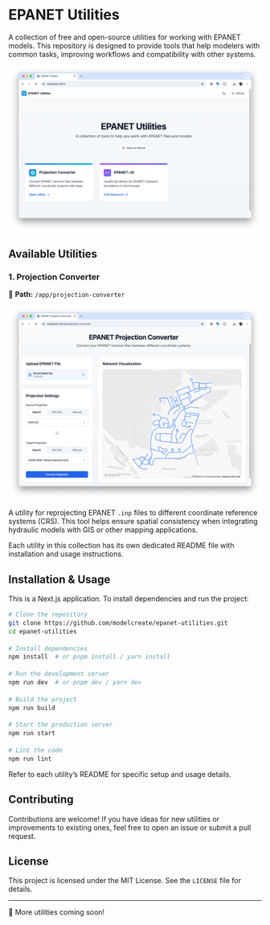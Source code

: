# EPANET Utilities

A collection of free and open-source utilities for working with EPANET models. This repository is designed to provide tools that help modelers with common tasks, improving workflows and compatibility with other systems.

![Home Page](./public/github/homepage.png)

## Available Utilities

### 1. Projection Converter

📂 **Path:** `/app/projection-converter`

![Projection Converter](./public/github/projection-converter.png)

A utility for reprojecting EPANET `.inp` files to different coordinate reference systems (CRS). This tool helps ensure spatial consistency when integrating hydraulic models with GIS or other mapping applications.

Each utility in this collection has its own dedicated README file with installation and usage instructions.

## Installation & Usage

This is a Next.js application. To install dependencies and run the project:

```sh
# Clone the repository
git clone https://github.com/modelcreate/epanet-utilities.git
cd epanet-utilities

# Install dependencies
npm install  # or pnpm install / yarn install

# Run the development server
npm run dev  # or pnpm dev / yarn dev

# Build the project
npm run build

# Start the production server
npm run start

# Lint the code
npm run lint
```

Refer to each utility’s README for specific setup and usage details.

## Contributing

Contributions are welcome! If you have ideas for new utilities or improvements to existing ones, feel free to open an issue or submit a pull request.

## License

This project is licensed under the MIT License. See the `LICENSE` file for details.

---

🚀 More utilities coming soon!
